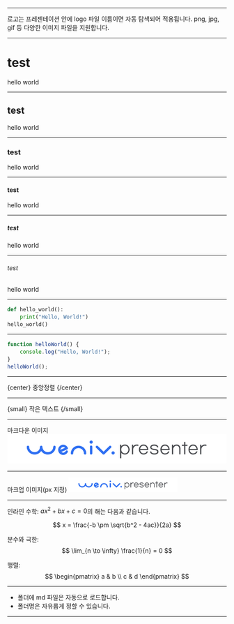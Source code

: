 
---

로고는 프레젠테이션 안에 logo 파일 이름이면 자동 탐색되어 적용됩니다. png, jpg, gif 등 다양한 이미지 파일을 지원합니다.

---

# test
hello world

---

## test
hello world

---

### test
hello world

---

#### test
hello world

---

##### test
hello world

---

###### test
hello world

---

```python
def hello_world():
    print("Hello, World!")
hello_world()
```

---

```javascript
function helloWorld() {
    console.log("Hello, World!");
}
helloWorld();
```

---

{center}
중앙정렬
{/center}

---

{small}
작은 텍스트
{/small}

---

마크다운 이미지
![example](images/logo.png)


---

마크업 이미지(px 지정)
<img src="images/logo.png" alt="위니브 대표 이미지" width="250px">

---

인라인 수학: $ax^2 + bx + c = 0$의 해는 다음과 같습니다.

$$
x = \frac{-b \pm \sqrt{b^2 - 4ac}}{2a}
$$

분수와 극한:
$$
\lim_{n \to \infty} \frac{1}{n} = 0
$$

행렬:
$$
\begin{pmatrix}
a & b \\
c & d
\end{pmatrix}
$$

---

* 폴더에 md 파일은 자동으로 로드합니다.
* 폴더명은 자유롭게 정할 수 있습니다.

---